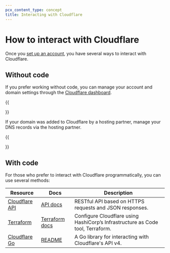 ```yaml
---
pcx_content_type: concept
title: Interacting with Cloudflare
---
```


# How to interact with Cloudflare

Once you [set up an account]((/fundamentals/setup/account-setup/)), you have several ways to interact with Cloudflare.

## Without code

If you prefer working without code, you can manage your account and domain settings through the [Cloudflare dashboard](https://dash.cloudflare.com/login).

{{<Aside type="note">}}

If your domain was added to Cloudflare by a hosting partner, manage your DNS records via the hosting partner.

{{</Aside>}}

## With code

For those who prefer to interact with Cloudflare programmatically, you can use several methods:

| Resource | Docs | Description
| --- | --- | --- |
| [Cloudflare API](/fundamentals/api/) | [API docs](/api/) | RESTful API based on HTTPS requests and JSON responses. |
| [Terraform](https://registry.terraform.io/providers/cloudflare/cloudflare/latest/docs) | [Terraform docs](/terraform/) | Configure Cloudflare using HashiCorp’s Infrastructure as Code tool, Terraform. |
| [Cloudflare Go](https://github.com/cloudflare/cloudflare-go) | [README](https://github.com/cloudflare/cloudflare-go#readme) | A Go library for interacting with Cloudflare's API v4. |